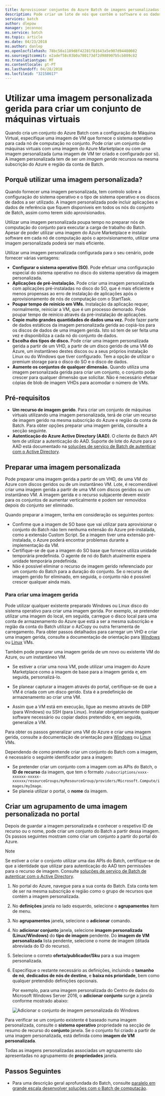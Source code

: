 ```yaml
---
title: Aprovisionar conjuntos do Azure Batch de imagens personalizadas | Microsoft Docs
description: Pode criar um lote de nós que contêm o software e os dados que precisa para a sua aplicação de computação do conjunto a partir de uma imagem personalizada para aprovisionar. Imagens personalizadas são uma forma eficaz para configurar nós de computação para executar as cargas de trabalho do Batch.
services: batch
author: dlepow
manager: jeconnoc
ms.service: batch
ms.topic: article
ms.date: 04/23/2018
ms.author: danlep
ms.openlocfilehash: 78bc50a1189d8f42281f81643a5e907d94480082
ms.sourcegitcommit: e2adef58c03b0a780173df2d988907b5cb809c82
ms.translationtype: MT
ms.contentlocale: pt-PT
ms.lasthandoff: 04/28/2018
ms.locfileid: "32158617"
---
```

# <a name="use-a-managed-custom-image-to-create-a-pool-of-virtual-machines"></a>Utilizar uma imagem personalizada gerida para criar um conjunto de máquinas virtuais 

Quando cria um conjunto do Azure Batch com a configuração de Máquina Virtual, especifique uma imagem de VM que fornece o sistema operativo para cada nó de computação no conjunto. Pode criar um conjunto de máquinas virtuais com uma imagem do Azure Marketplace ou com uma imagem personalizada (uma imagem de VM ter criado e configurado por si). A imagem personalizada tem de ser um *imagem gerida* recursos na mesma subscrição do Azure e região da conta de Batch.

## <a name="why-use-a-custom-image"></a>Porquê utilizar uma imagem personalizada?
Quando fornecer uma imagem personalizada, tem controlo sobre a configuração do sistema operativo e o tipo de sistema operativo e os discos de dados a ser utilizado. A imagem personalizada pode incluir aplicações e dados de referência que fiquem disponíveis em todos os nós do conjunto de Batch, assim como terem sido aprovisionados.

Utilizar uma imagem personalizada poupa tempo no preparar nós de computação do conjunto para executar a carga de trabalho do Batch. Apesar de poder utilizar uma imagem do Azure Marketplace e instalar software em cada nó de computação após o aprovisionamento, utilizar uma imagem personalizada poderá ser mais eficiente.

Utilizar uma imagem personalizada configurada para o seu cenário, pode fornecer várias vantagens:

- **Configurar o sistema operativo (SO)**. Pode efetuar uma configuração especial do sistema operativo no disco do sistema operativo da imagem personalizada. 
- **Aplicações de pré-instalação.** Pode criar uma imagem personalizada com aplicações pré-instaladas no disco do SO, que é mais eficiente e menos propensas ao erro de instalação de aplicações após o aprovisionamento de nós de computação com o StartTask.
- **Poupar tempo de reinício em VMs.** Instalação da aplicação requer, normalmente, reiniciar a VM, que é um processo demorado. Pode poupar tempo de reinício através da pré-instalação de aplicações. 
- **Copie muito grandes quantidades de dados uma vez.** Pode fazer parte de dados estáticos da imagem personalizada gerida ao copiá-los para os discos de dados de uma imagem gerida. Isto só tem de ser feita uma vez e disponibiliza a cada nó do conjunto de dados.
- **Escolha dos tipos de disco.** Pode criar uma imagem personalizada gerida a partir de um VHD, a partir de um disco gerido de uma VM do Azure, um instantâneo destes discos ou a seus próprios instalação Linux ou do Windows que tiver configurado. Tem a opção de utilizar o premium storage para o disco do SO e o disco de dados.
- **Aumente os conjuntos de qualquer dimensão.** Quando utiliza uma imagem personalizada gerida para criar um conjunto, o conjunto pode crescer para qualquer dimensão que solicitar. Não é necessário efetuar cópias de blob de imagem VHDs para acomodar o número de VMs. 


## <a name="prerequisites"></a>Pré-requisitos

- **Um recurso de imagem gerido**. Para criar um conjunto de máquinas virtuais utilizando uma imagem personalizada, terá de criar um recurso de imagem gerido na mesma subscrição do Azure e região da conta de Batch. Para obter opções preparar uma imagem gerida, consulte a secção seguinte.
- **Autenticação do Azure Active Directory (AAD)**. O cliente de Batch API tem de utilizar a autenticação do AAD. Suporte de lote do Azure para o AAD está documentado na [soluções de serviço de Batch de autenticar com o Active Directory](batch-aad-auth.md).

    
## <a name="prepare-a-custom-image"></a>Preparar uma imagem personalizada
Pode preparar uma imagem gerida a partir de um VHD, de uma VM do Azure com discos geridos ou de um instantâneo VM. Lote, é recomendável criar uma imagem gerida a partir de uma VM com discos geridos ou um instantâneo VM. A imagem gerida e o recurso subjacente devem existir para os conjuntos de aumentar verticalmente e podem ser removidos depois do conjunto ser eliminado. 

Quando preparar a imagem, tenha em consideração os seguintes pontos:

* Confirme que a imagem de SO base que vai utilizar para aprovisionar o conjunto do Batch não tem nenhuma extensão do Azure pré-instalada, como a extensão Custom Script. Se a imagem tiver uma extensão pré-instalada, o Azure poderá encontrar problemas durante a implementação da VM.
* Certifique-se de que a imagem do SO base que fornece utiliza unidade temporária predefinida. O agente de nó do Batch atualmente espera unidade temporária predefinida.
* Não é possível eliminar o recurso de imagem gerido referenciado por um conjunto do Batch para a duração do conjunto. Se o recurso de imagem gerido for eliminado, em seguida, o conjunto não é possível crescer qualquer ainda mais. 

### <a name="to-create-a-managed-image"></a>Para criar uma imagem gerida
Pode utilizar qualquer existente preparado Windows ou Linux disco do sistema operativo para criar uma imagem gerida. Por exemplo, se pretender utilizar uma imagem do local, em seguida, carregue o disco local para uma conta de armazenamento do Azure que está a ser a mesma subscrição e região da conta do Batch utilizar o AzCopy ou outra ferramenta de carregamento. Para obter passos detalhados para carregar um VHD e criar uma imagem gerida, consulte a documentação de orientação para [Windows](../virtual-machines/windows/upload-generalized-managed.md) ou [Linux](../virtual-machines/linux/upload-vhd.md) VMs.

Também pode preparar uma imagem gerida de um novo ou existente VM do Azure, ou um instantâneo VM. 

* Se estiver a criar uma nova VM, pode utilizar uma imagem do Azure Marketplace como a imagem de base para a imagem gerida e, em seguida, personalizá-lo. 

* Se planear capturar a imagem através do portal, certifique-se de que a VM é criada com um disco gerido. Esta é a predefinição de armazenamento ao criar uma VM.

* Assim que a VM está em execução, ligue ao mesmo através de DRP (para Windows) ou SSH (para Linux). Instalar obrigatoriamente qualquer software necessário ou copiar dados pretendido e, em seguida, generalize a VM.  

Para obter os passos generalizar uma VM do Azure e criar uma imagem gerida, consulte a documentação de orientação para [Windows](../virtual-machines/windows/capture-image-resource.md) ou [Linux](../virtual-machines/linux/capture-image.md) VMs.

Dependendo de como pretende criar um conjunto do Batch com a imagem, é necessário o seguinte identificador para a imagem:

* Se pretender criar um conjunto com a imagem com as APIs do Batch, o **ID de recurso** da imagem, que tem o formato `/subscriptions/xxxx-xxxxxx-xxxxx-xxxxxx/resourceGroups/myResourceGroup/providers/Microsoft.Compute/images/myImage`. 
* Se planeia utilizar o portal, o **nome** da imagem. 





## <a name="create-a-pool-from-a-custom-image-in-the-portal"></a>Criar um agrupamento de uma imagem personalizada no portal

Depois de guardar a imagem personalizada e conhecer o respetivo ID de recurso ou o nome, pode criar um conjunto do Batch a partir dessa imagem. Os passos seguintes mostram como criar um conjunto a partir do portal do Azure.

> [!NOTE]
> Se estiver a criar o conjunto utilizar uma das APIs do Batch, certifique-se de que a identidade que utilizar para autenticação do AAD tem permissões para o recurso de imagem. Consulte [soluções de serviço de Batch de autenticar com o Active Directory](batch-aad-auth.md).
>

1. No portal do Azure, navegue para a sua conta do Batch. Esta conta tem de ser na mesma subscrição e região como o grupo de recursos que contém a imagem personalizada. 
2. No **definições** janela no lado esquerdo, selecione o **agrupamentos** item de menu.
3. No **agrupamentos** janela, selecione o **adicionar** comando.
4. No **adicionar conjunto** janela, selecione **imagem personalizada (Linux/Windows)** do **tipo de imagem** pendente. Do **imagem de VM personalizada** lista pendente, selecione o nome de imagem (ditada abreviada do ID do recurso).
5. Selecione o correto **oferta/publicador/Sku** para a sua imagem personalizada.
6. Especifique o restante necessário as definições, incluindo o **tamanho de nó**, **dedicados de nós de destino**, e **baixa nós prioridade**, bem como qualquer pretendido definições opcionais.

    Por exemplo, para uma imagem personalizada do Centro de dados do Microsoft Windows Server 2016, o **adicionar conjunto** surge a janela conforme mostrado abaixo:

    ![Adicionar o conjunto de imagem personalizada do Windows](media/batch-custom-images/add-pool-custom-image.png)
  
Para verificar se um conjunto existente é baseado numa imagem personalizada, consulte o **sistema operativo** propriedade na secção de resumo de recurso do **conjunto** janela. Se o conjunto foi criado a partir de uma imagem personalizada, está definida como **imagem de VM personalizada**.

Todas as imagens personalizadas associadas um agrupamento são apresentadas no agrupamento de **propriedades** janela.
 
## <a name="next-steps"></a>Passos Seguintes

- Para uma descrição geral aprofundada do Batch, consulte [paralelo em grande escala desenvolver soluções com o Batch de computação](batch-api-basics.md).
